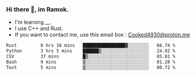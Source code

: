 ### Hi there 👋, im Ramok.

- I'm learning __.
- I use C++ and Rust.
- If you want to contact me, use this email box : Cooked4930@proton.me

<!--START_SECTION:waka-->

```txt
Rust         8 hrs 16 mins   ████████████████▓░░░░░░░░   66.74 %
Python       3 hrs 5 mins    ██████▒░░░░░░░░░░░░░░░░░░   24.92 %
CSV          37 mins         █▒░░░░░░░░░░░░░░░░░░░░░░░   05.01 %
Bash         9 mins          ▒░░░░░░░░░░░░░░░░░░░░░░░░   01.28 %
Text         5 mins          ▒░░░░░░░░░░░░░░░░░░░░░░░░   00.72 %
```

<!--END_SECTION:waka-->
